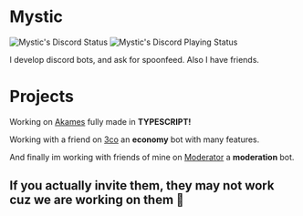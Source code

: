 # Mystic
![Mystic's Discord Status](https://img.shields.io/endpoint?label=currently&url=https://dev.discordprofiles.me/api/badge/status/795336949795258378) ![Mystic's Discord Playing Status](https://img.shields.io/endpoint?label=playing/using&url=https://dev.discordprofiles.me/api/badge/playing/795336949795258378)

I develop discord bots, and ask for spoonfeed.
Also I have friends.

# Projects
Working on [Akames](https://discord.com/api/oauth2/authorize?client_id=824044450921185291&permissions=8&scope=bot) fully made in **TYPESCRIPT!**

Working with a friend on [3co](https://discord.com/api/oauth2/authorize?client_id=820766545839783947&permissions=8&scope=bot) an **economy** bot with many features.

And finally im working with friends of mine on [Moderator](https://discord.com/api/oauth2/authorize?client_id=820652183045144606&permissions=8&scope=bot) a **moderation** bot.

## If you actually invite them, they may not work cuz we are working on them 🤔
